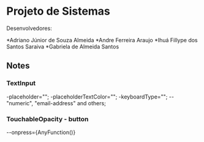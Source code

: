 # Projeto de Sistemas
Desenvolvedores: 

*Adriano Júnior de Souza Almeida
*Andre Ferreira Araujo 
*Ihuá Fillype dos Santos Saraiva 
*Gabriela de Almeida Santos

## Notes

### TextInput
-placeholder="";
-placeholderTextColor="";
-keyboardType="";
--"numeric", "email-address" and others;

### TouchableOpacity - button
--onpress={AnyFunction()}
